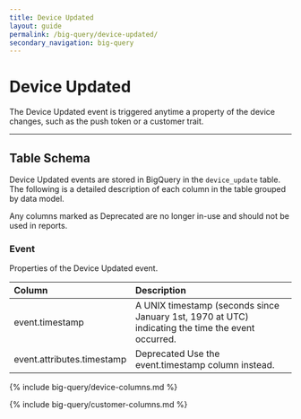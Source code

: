 ```yaml
---
title: Device Updated
layout: guide
permalink: /big-query/device-updated/
secondary_navigation: big-query
---
```


# Device Updated

The Device Updated event is triggered anytime a property of the device changes, such as the push token or a customer trait.

---

## Table Schema

Device Updated events are stored in BigQuery in the `device_update` table. The following is a detailed description of each column in the table grouped by data model.

<aside class="important">
Any columns marked as <span class="deprecated">Deprecated</span> are no longer in-use and should not be used in reports.</aside>

### Event

Properties of the Device Updated event.

| Column | Description |
| :--- | :--- |
| event.timestamp | A UNIX timestamp \(seconds since January 1st, 1970 at UTC\) indicating the time the event occurred.  |
| event.attributes.timestamp | <span class="deprecated">Deprecated</span> Use the event.timestamp column instead. |

{% include big-query/device-columns.md %}

{% include big-query/customer-columns.md %}